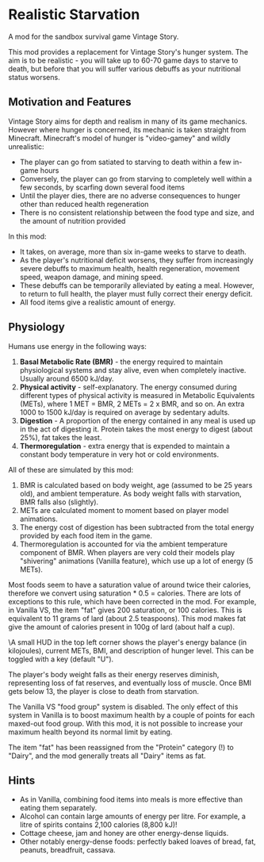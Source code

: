 # Realistic Starvation

A mod for the sandbox survival game Vintage Story.

This mod provides a replacement for Vintage Story's hunger system. The aim is to be realistic - you will take up to 60-70 game days to starve to death, but before that you will suffer various debuffs as your nutritional status worsens.

## Motivation and Features

Vintage Story aims for depth and realism in many of its game mechanics. However where hunger is concerned, its mechanic is taken straight from Minecraft. Minecraft's model of hunger is "video-gamey" and wildly unrealistic:

* The player can go from satiated to starving to death within a few in-game hours
* Conversely, the player can go from starving to completely well within a few seconds, by scarfing down several food items
* Until the player dies, there are no adverse consequences to hunger other than reduced health regeneration
* There is no consistent relationship between the food type and size, and the amount of nutrition provided

In this mod:

* It takes, on average, more than six in-game weeks to starve to death.
* As the player's nutritional deficit worsens, they suffer from increasingly severe debuffs to maximum health, health regeneration, movement speed, weapon damage, and mining speed.
* These debuffs can be temporarily alleviated by eating a meal. However, to return to full health, the player must fully correct their energy deficit.
* All food items give a realistic amount of energy. 

## Physiology

Humans use energy in the following ways:

1. **Basal Metabolic Rate (BMR)** - the energy required to maintain physiological systems and stay alive, even when completely inactive. Usually around 6500 kJ/day.
2. **Physical activity** - self-explanatory. The energy consumed during different types of physical activity is measured in Metabolic Equivalents (METs), where 1 MET = BMR, 2 METs = 2 x BMR, and so on. An extra 1000 to 1500 kJ/day is required on average by sedentary adults. 
3. **Digestion** - A proportion of the energy contained in any meal is used up in the act of digesting it. Protein takes the most energy to digest (about 25%), fat takes the least.
4. **Thermoregulation** - extra energy that is expended to maintain a constant body temperature in very hot or cold environments. 

All of these are simulated by this mod:

1. BMR is calculated based on body weight, age (assumed to be 25 years old), and ambient temperature. As body weight falls with starvation, BMR falls also (slightly).
2. METs are calculated moment to moment based on player model animations.
3. The energy cost of digestion has been subtracted from the total energy provided by each food item in the game. 
4. Thermoregulation is accounted for via the ambient temperature component of BMR. When players are very cold their models play "shivering" animations (Vanilla feature), which use up a lot of energy (5 METs).

Most foods seem to have a saturation value of around twice their calories, therefore we convert using saturation * 0.5 = calories. There are lots of exceptions to this rule, which have been corrected in the mod. For example, in Vanilla VS, the item "fat" gives 200 saturation, or 100 calories. This is equivalent to 11 grams of lard (about 2.5 teaspoons). This mod makes fat give the amount of calories present in 100g of lard (about half a cup).

\A small HUD in the top left corner shows the player's energy balance (in kilojoules), current METs, BMI, and description of hunger level. This can be toggled with a key (default "U").

The player's body weight falls as their energy reserves diminish, representing loss of fat reserves, and eventually loss of muscle. Once BMI gets below 13, the player is close to death from starvation.

The Vanilla VS "food group" system is disabled. The only effect of this system in Vanilla is to boost maximum health by a couple of points for each maxed-out food group. With this mod, it is not possible to increase your maximum health beyond its normal limit by eating.

The item "fat" has been reassigned from the "Protein" category (!) to "Dairy", and the mod generally treats all "Dairy" items as fat. 


## Hints

* As in Vanilla, combining food items into meals is more effective than eating them separately.
* Alcohol can contain large amounts of energy per litre. For example, a litre of spirits contains 2,100 calories (8,800 kJ)!
* Cottage cheese, jam and honey are other energy-dense liquids.
* Other notably energy-dense foods: perfectly baked loaves of bread, fat, peanuts, breadfruit, cassava.
